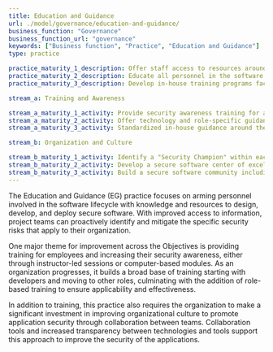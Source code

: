 ```yaml
---
title: Education and Guidance
url: ./model/governance/education-and-guidance/
business_function: "Governance"
business_function_url: "governance"
keywords: ["Business function", "Practice", "Education and Guidance"]
type: practice

practice_maturity_1_description: Offer staff access to resources around the topics of secure development and deployment.
practice_maturity_2_description: Educate all personnel in the software lifecycle with technology and role-specific guidance on secure development.
practice_maturity_3_description: Develop in-house training programs facilitated by developers across different teams.

stream_a: Training and Awareness

stream_a_maturity_1_activity: Provide security awareness training for all personnel involved in software development.
stream_a_maturity_2_activity: Offer technology and role-specific guidance, including security nuances of each language and platform.
stream_a_maturity_3_activity: Standardized in-house guidance around the organization's secure software development standards.

stream_b: Organization and Culture

stream_b_maturity_1_activity: Identify a "Security Champion" within each development team.
stream_b_maturity_2_activity: Develop a secure software center of excellence promoting thought leadership among developers and architects.
stream_b_maturity_3_activity: Build a secure software community including all organization people involved in software security.
---
```


The Education and Guidance (EG) practice focuses on arming personnel involved in the software lifecycle with knowledge and resources to design, develop, and deploy secure software. With improved access to information, project teams can proactively identify and mitigate the specific security risks that apply to their organization.

One major theme for improvement across the Objectives is providing training for employees and increasing their security awareness, either through instructor-led sessions or computer-based modules. As an organization progresses, it builds a broad base of training starting with developers and moving to other roles, culminating with the addition of role-based training to ensure applicability and effectiveness.

In addition to training, this practice also requires the organization to make a significant investment in improving organizational culture to promote application security through collaboration between teams. Collaboration tools and increased transparency between technologies and tools support this approach to improve the security of the applications.

